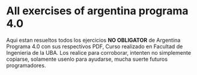 # All exercises of argentina programa 4.0

Aqui estan resueltos todos los ejercicios <strong>NO OBLIGATOR</strong> de Argentina Programa 4.0 con sus respectivos PDF, Curso realizado en Facultad de Ingenieria de la UBA. Los realice para corroborar, intenten no simplemente copiarse, 
solamente usenlo para ayudarse, mucha suerte futuros programadores.
